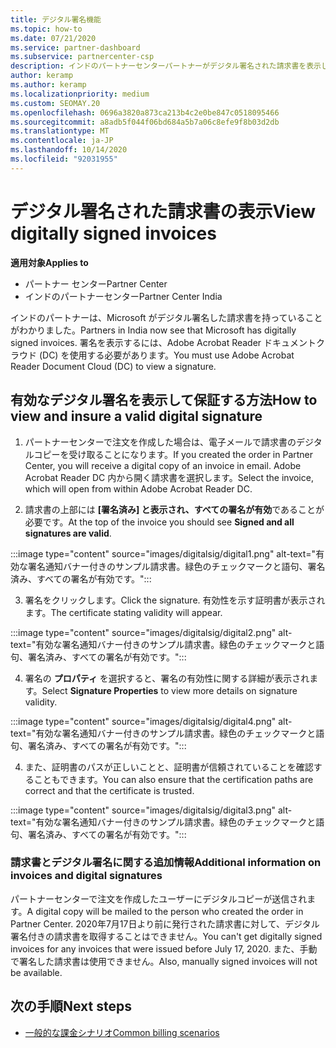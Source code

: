 ```yaml
---
title: デジタル署名機能
ms.topic: how-to
ms.date: 07/21/2020
ms.service: partner-dashboard
ms.subservice: partnercenter-csp
description: インドのパートナーセンターパートナーがデジタル署名された請求書を表示し、パートナーセンターで作成された注文の請求書のデジタルコピーを受信する方法について説明します。
author: keramp
ms.author: keramp
ms.localizationpriority: medium
ms.custom: SEOMAY.20
ms.openlocfilehash: 0696a3820a873ca213b4c2e0be847c0518095466
ms.sourcegitcommit: a8adb5f044f06bd684a5b7a06c8efe9f8b03d2db
ms.translationtype: MT
ms.contentlocale: ja-JP
ms.lasthandoff: 10/14/2020
ms.locfileid: "92031955"
---
```

# <a name="view-digitally-signed-invoices"></a><span data-ttu-id="027a2-103">デジタル署名された請求書の表示</span><span class="sxs-lookup"><span data-stu-id="027a2-103">View digitally signed invoices</span></span>

<span data-ttu-id="027a2-104">**適用対象**</span><span class="sxs-lookup"><span data-stu-id="027a2-104">**Applies to**</span></span>

- <span data-ttu-id="027a2-105">パートナー センター</span><span class="sxs-lookup"><span data-stu-id="027a2-105">Partner Center</span></span>
- <span data-ttu-id="027a2-106">インドのパートナーセンター</span><span class="sxs-lookup"><span data-stu-id="027a2-106">Partner Center India</span></span>


<span data-ttu-id="027a2-107">インドのパートナーは、Microsoft がデジタル署名した請求書を持っていることがわかりました。</span><span class="sxs-lookup"><span data-stu-id="027a2-107">Partners in India now see that Microsoft has digitally signed invoices.</span></span> <span data-ttu-id="027a2-108">署名を表示するには、Adobe Acrobat Reader ドキュメントクラウド (DC) を使用する必要があります。</span><span class="sxs-lookup"><span data-stu-id="027a2-108">You must use Adobe Acrobat Reader Document Cloud (DC) to view a signature.</span></span>

## <a name="how-to-view-and-insure-a-valid-digital-signature"></a><span data-ttu-id="027a2-109">有効なデジタル署名を表示して保証する方法</span><span class="sxs-lookup"><span data-stu-id="027a2-109">How to view and insure a valid digital signature</span></span>


1. <span data-ttu-id="027a2-110">パートナーセンターで注文を作成した場合は、電子メールで請求書のデジタルコピーを受け取ることになります。</span><span class="sxs-lookup"><span data-stu-id="027a2-110">If you created the order in Partner Center, you will receive a digital copy of an invoice in email.</span></span> <span data-ttu-id="027a2-111">Adobe Acrobat Reader DC 内から開く請求書を選択します。</span><span class="sxs-lookup"><span data-stu-id="027a2-111">Select the invoice, which will open from within Adobe Acrobat Reader DC.</span></span>


2. <span data-ttu-id="027a2-112">請求書の上部には **[署名済み] と表示され、すべての署名が有効**であることが必要です。</span><span class="sxs-lookup"><span data-stu-id="027a2-112">At the top of the invoice you should see **Signed and all signatures are valid**.</span></span>
 
 :::image type="content" source="images/digitalsig/digital1.png" alt-text="有効な署名通知バナー付きのサンプル請求書。緑色のチェックマークと語句、署名済み、すべての署名が有効です。":::

3. <span data-ttu-id="027a2-114">署名をクリックします。</span><span class="sxs-lookup"><span data-stu-id="027a2-114">Click the signature.</span></span> <span data-ttu-id="027a2-115">有効性を示す証明書が表示されます。</span><span class="sxs-lookup"><span data-stu-id="027a2-115">The certificate stating validity will appear.</span></span>

:::image type="content" source="images/digitalsig/digital2.png" alt-text="有効な署名通知バナー付きのサンプル請求書。緑色のチェックマークと語句、署名済み、すべての署名が有効です。"::: 

4. <span data-ttu-id="027a2-117">署名の **プロパティ** を選択すると、署名の有効性に関する詳細が表示されます。</span><span class="sxs-lookup"><span data-stu-id="027a2-117">Select **Signature Properties** to view more details on signature validity.</span></span>

:::image type="content" source="images/digitalsig/digital4.png" alt-text="有効な署名通知バナー付きのサンプル請求書。緑色のチェックマークと語句、署名済み、すべての署名が有効です。"::: 

4. <span data-ttu-id="027a2-119">また、証明書のパスが正しいことと、証明書が信頼されていることを確認することもできます。</span><span class="sxs-lookup"><span data-stu-id="027a2-119">You can also ensure that the certification paths are correct and that the certificate is trusted.</span></span>

 :::image type="content" source="images/digitalsig/digital3.png" alt-text="有効な署名通知バナー付きのサンプル請求書。緑色のチェックマークと語句、署名済み、すべての署名が有効です。":::

### <a name="additional-information-on-invoices-and-digital-signatures"></a><span data-ttu-id="027a2-121">請求書とデジタル署名に関する追加情報</span><span class="sxs-lookup"><span data-stu-id="027a2-121">Additional information on invoices and digital signatures</span></span>

<span data-ttu-id="027a2-122">パートナーセンターで注文を作成したユーザーにデジタルコピーが送信されます。</span><span class="sxs-lookup"><span data-stu-id="027a2-122">A digital copy will be mailed to the person who created the order in Partner Center.</span></span> <span data-ttu-id="027a2-123">2020年7月17日より前に発行された請求書に対して、デジタル署名付きの請求書を取得することはできません。</span><span class="sxs-lookup"><span data-stu-id="027a2-123">You can't get digitally signed invoices for any invoices that were issued before July 17, 2020.</span></span> <span data-ttu-id="027a2-124">また、手動で署名した請求書は使用できません。</span><span class="sxs-lookup"><span data-stu-id="027a2-124">Also, manually signed invoices will not be available.</span></span>

## <a name="next-steps"></a><span data-ttu-id="027a2-125">次の手順</span><span class="sxs-lookup"><span data-stu-id="027a2-125">Next steps</span></span>

- [<span data-ttu-id="027a2-126">一般的な課金シナリオ</span><span class="sxs-lookup"><span data-stu-id="027a2-126">Common billing scenarios</span></span>](common-billing-scenarios.md)